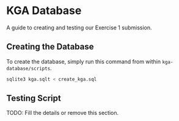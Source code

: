 # KGA Database
A guide to creating and testing our Exercise 1 submission.

## Creating the Database
To create the database, simply run this command from within `kga-database/scripts`.
```bash
sqlite3 kga.sqlt < create_kga.sql
```

## Testing Script
TODO: Fill the details or remove this section.
